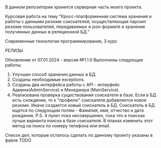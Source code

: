 В данном репозитории хранится серверная часть моего проекта.

Курсовая работа на тему "Кросс-платформенная система хранения и работы с данными резюме соискателей, осуществляющая парсинг резюме пользователей, передаваемых в json-формате и хранение полученных данных в реляционной БД."

Современные технологии программирования, 3 курс

РЕЛИЗЫ

Обновление от 07.01.2024 - версия №1.1.0
Выполнены следующие работы:
1) Улучшен способ хранения данных в БД.
2) Созданы необходимые exceptions.
3) Созданы два интерфейса работы с API - интерфейс Админа(AdminService) и Менеджера (MainService).
4) Реализована проверка существования соискателя в базе. Если в БД есть схождение, то к "профилю" соискателя добавляется новое резюме. Иначе создается новый соискатель в БД.
   Соискатель в БД ищется по следующим полям - Фамилия, имя, отчество и дата рождения.
   P.S. 4 пункт пока несовершенен, пока что в поисках лучше варианта поиска в базе соискателя. В планах изменить этот метод на поиск по номеру телефона или email.

Список дел, которые осталось сделать по данному проекту указаны в файле TODO